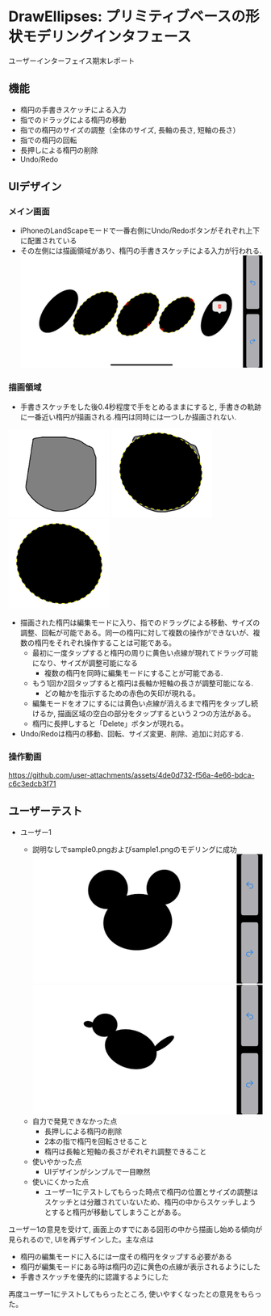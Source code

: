 # DrawEllipses: プリミティブベースの形状モデリングインタフェース
ユーザーインターフェイス期末レポート
## 機能
- 楕円の手書きスケッチによる入力
- 指でのドラッグによる楕円の移動
- 指での楕円のサイズの調整（全体のサイズ, 長軸の長さ, 短軸の長さ）
- 指での楕円の回転
- 長押しによる楕円の削除
- Undo/Redo
  
## UIデザイン

### メイン画面
- iPhoneのLandScapeモードで一番右側にUndo/Redoボタンがそれぞれ上下に配置されている
- その左側には描画領域があり、楕円の手書きスケッチによる入力が行われる.
![メイン画面](./ui.png)
    
### 描画領域
- 手書きスケッチをした後0.4秒程度で手をとめるままにすると, 手書きの軌跡に一番近い楕円が描画される.楕円は同時には一つしか描画されない.

<div><img src="./sketch1.PNG" width="200" />
<img src="./sketch2.PNG" width="200" />
<img src="./sketch3.PNG" width="200" /></div>

- 描画された楕円は編集モードに入り、指でのドラッグによる移動、サイズの調整、回転が可能である。同一の楕円に対して複数の操作ができないが、複数の楕円をそれぞれ操作することは可能である。
  - 最初に一度タップすると楕円の周りに黄色い点線が現れてドラッグ可能になり、サイズが調整可能になる
    - 複数の楕円を同時に編集モードにすることが可能である.
  - もう1回か2回タップすると楕円は長軸か短軸の長さが調整可能になる.
    - どの軸かを指示するための赤色の矢印が現れる。
  - 編集モードをオフにするには黄色い点線が消えるまで楕円をタップし続けるか, 描画区域の空白の部分をタップするという２つの方法がある。
  - 楕円に長押しすると「Delete」ボタンが現れる。
- Undo/Redoは楕円の移動、回転、サイズ変更、削除、追加に対応する.

### 操作動画


https://github.com/user-attachments/assets/4de0d732-f56a-4e66-bdca-c6c3edcb3f71


      
## ユーザーテスト
- ユーザー1

    - 説明なしでsample0.pngおよびsample1.pngのモデリングに成功
    ![](./user1_sample0.PNG)
    ![](./user1_sample1.PNG)
    - 自力で発見できなかった点
        - 長押しによる楕円の削除
        - 2本の指で楕円を回転させること
        - 楕円は長軸と短軸の長さがぞれぞれ調整できること
    - 使いやかった点
      - UIデザインがシンプルで一目瞭然
    - 使いにくかった点
        - ユーザー1にテストしてもらった時点で楕円の位置とサイズの調整はスケッチとは分離されていないため、楕円の中からスケッチしようとすると楕円が移動してしまうことがある。

ユーザー1の意見を受けて, 画面上のすでにある図形の中から描画し始める傾向が見られるので, UIを再デザインした。主な点は
- 楕円の編集モードに入るには一度その楕円をタップする必要がある
- 楕円が編集モードにある時は楕円の辺に黄色の点線が表示されるようにした
- 手書きスケッチを優先的に認識するようにした

再度ユーザー1にテストしてもらったところ, 使いやすくなったとの意見をもらった。

